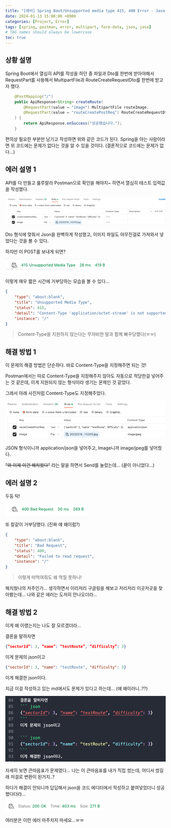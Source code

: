 ```yaml
---
title: "[에러] Spring Boot/Unsupported media type 415, 400 Error - Java, Postman"
date: 2024-01-13 15:00:00 +0900
categories: [Project, Error]
tags: [spring, postman, error, multipart, form-data, json, java]     
# TAG names should always be lowercase
toc: true
---
```

## **상황 설명**
Spring Boot에서 열심히 API를 작성을 하던 중 파일과 Dto를 한번에 받아야해서 RequestPart를 사용해서 MultipartFile과 RouteCreateRequestDto를 한번에 받고자 했다.

``` java
    @PostMapping("/")
    public ApiResponse<String> createRoute(
        @RequestPart(value = "image") MultipartFile routeImage,
        @RequestPart(value = "routeCreatePostReq") RouteCreateRequestDto routeCreateRequestDto
    ) {
        return ApiResponse.onSuccess("성공했습니다.");
    }
```
편의상 필요한 부분만 남기고 작성하면 위와 같은 코드가 된다.
Spring을 아는 사람이라면 위 코드에는 문제가 없다는 것을 알 수 있을 것이다. 
(결론적으로 코드에는 문제가 없다...)

## **에러 설명 1**
API를 다 만들고 룰루랄라 Postman으로 확인을 해야지~ 하면서 열심히 테스트 입력값을 작성했다.

![PostmanInput](/assets/img/posts/2024-01-13/Postman_Input.png)

Dto 형식에 맞춰서 Json을 완벽하게 작성했고, 이미지 파일도 야무진걸로 가져와서 넣었다는 것을 볼 수 있다.

하지만 이 POST를 보내게 되면?

![Error](/assets/img/posts/2024-01-13/칼같이_거부_415_error.png)

이렇게 매우 짧은 시간에 거부당하는 모습을 볼 수 있다...
``` json
{
    "type": "about:blank",
    "title": "Unsupported Media Type",
    "status": 415,
    "detail": "Content-Type 'application/octet-stream' is not supported.",
    "instance": "/"
}
```
> Content-Type을 지원하지 않는다는 무자비한 말과 함께 빠꾸당했다(ㅠㅠ)

## **해결 방법 1**
이 문제의 해결 방법은 단순하다. 바로 Content-Type을 지정해주면 되는 것!

Postman에서는 따로 Content-Type을 지정해주지 않아도 자동으로 적당한걸 넣어주는 것 같은데, 이게 지원되지 않는 형식이라 생기는 문제인 것 같았다.

그래서 아래 사진처럼 Content-Type도 지정해주었다.

![Content-Type을_지정해서_수정한_Postman_Input](/assets/img/posts/2024-01-13/수정된_Postman_Input.png)

JSON 형식이니까 application/json을 넣어주고, Image니까 image/jpeg를 넣어줬다.

~~"와 이제 이건 해치웠다"~~ 라는 말을 하면서 Send를 눌렀는데... (끝이 아니었다...)

## **에러 설명 2**
두둥 탁!

![Error](/assets/img/posts/2024-01-13/칼같이_거부_400_error.png)

또 칼같이 거부당했다. (진짜 얘 왜이럼?)

``` json
{
    "type": "about:blank",
    "title": "Bad Request",
    "status": 400,
    "detail": "Failed to read request",
    "instance": "/"
}
```
> 이렇게 떠먹여줘도 왜 먹질 못하니!

해치웠나의 저주인가... 생각하면서 이리저리 구글링을 해보고 저리저리 이곳저곳을 찾아봤는데... 나와 같은 에러는 도저히 안나오더라...

## **해결 방법 2**
이게 왜 이랬는지는 나도 잘 모르겠더라...

결론을 말하자면
``` json
{“sectorId”: 3, “name”: “testRoute”, “difficulty”: 3}
```
이게 문제의 json이고

``` json
{"sectorId": 3, "name": "testRoute", "difficulty": 3}
```
이게 해결한 json이다.

지금 이걸 작성하고 있는 md에서도 문제가 있다고 하는데... (얘 왜이러니..??)

![뭐가_문제지](/assets/img/posts/2024-01-13/뭐가_문제일까.png)

자세히 보면 큰따음표가 문제였다... 나는 이 큰따음표를 내가 직접 썼는데, 어디서 썼길래 저걸로 변환이 된거지..?

하다가 해결이 안되니까 답답해서 json을 코드 에디터에서 작성하고 붙여넣었더니 성공했다더라...

![이번에는_성공](/assets/img/posts/2024-01-13/이번에는_성공_Vv.png)

여러분은 이런 에러 마주치지 마세요...ㅠㅠ
